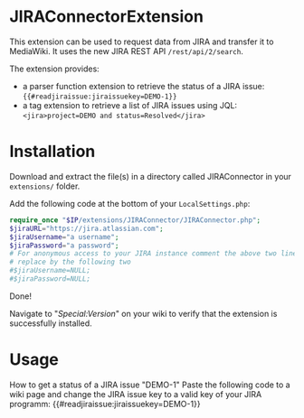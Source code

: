 JIRAConnectorExtension
======================

This extension can be used to request data from JIRA and transfer it to MediaWiki. It uses the new JIRA REST API `/rest/api/2/search`.

The extension provides:
* a parser function extension to retrieve the status of a JIRA issue: `{{#readjiraissue:jiraissuekey=DEMO-1}}`
* a tag extension to retrieve a list of JIRA issues using JQL: `<jira>project=DEMO and status=Resolved</jira>`

# Installation
Download and extract the file(s) in a directory called JIRAConnector in your `extensions/` folder. 

Add the following code at the bottom of your `LocalSettings.php`:
```php
require_once "$IP/extensions/JIRAConnector/JIRAConnector.php";
$jiraURL="https://jira.atlassian.com";
$jiraUsername="a username";
$jiraPassword="a password";
# For anonymous access to your JIRA instance comment the above two lines and
# replace by the following two
#$jiraUsername=NULL;
#$jiraPassword=NULL;
```
Done! 

Navigate to "*Special:Version*" on your wiki to verify that the extension is successfully installed.

# Usage
How to get a status of a JIRA issue "DEMO-1"
Paste the following code to a wiki page and change the JIRA issue key to a valid key of your JIRA programm:
{{#readjiraissue:jiraissuekey=DEMO-1}}
